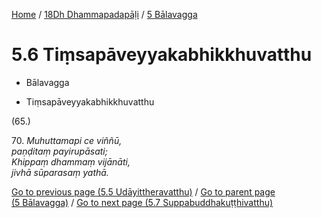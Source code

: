 
[Home](/) / [18Dh Dhammapadapāḷi](../../18Dh.md) / [5 Bālavagga](../5.md)

# 5.6 Tiṃsapāveyyakabhikkhuvatthu

* Bālavagga

* Tiṃsapāveyyakabhikkhuvatthu

(65.)

70\. _Muhuttamapi ce viññū,_  
_paṇḍitaṃ payirupāsati;_  
_Khippaṃ dhammaṃ vijānāti,_  
_jivhā sūparasaṃ yathā._  


[Go to previous page (5.5 Udāyittheravatthu)](5.5.md) / [Go to parent page (5 Bālavagga)](../5.md) / [Go to next page (5.7 Suppabuddhakuṭṭhivatthu)](5.7.md)


